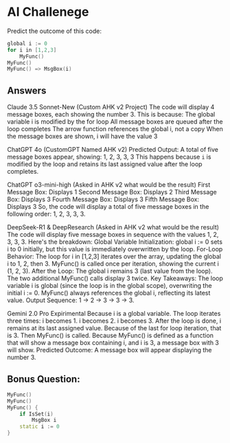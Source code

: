 # AI Challenege

Predict the outcome of this code:
```cpp
global i := 0
for i in [1,2,3]
    MyFunc()
MyFunc()
MyFunc() => MsgBox(i)
```

## Answers

Claude 3.5 Sonnet-New (Custom AHK v2 Project)
The code will display 4 message boxes, each showing the number 3. This is because:
The global variable i is modified by the for loop
All message boxes are queued after the loop completes
The arrow function references the global i, not a copy
When the message boxes are shown, i will have the value 3

ChatGPT 4o (CustomGPT Named AHK v2)
Predicted Output:
A total of five message boxes appear, showing:
1, 2, 3, 3, 3
This happens because `i` is modified by the loop and retains its last assigned value after the loop completes.

ChatGPT o3-mini-high (Asked in AHK v2 what would be the result)
First Message Box: Displays 1
Second Message Box: Displays 2
Third Message Box: Displays 3
Fourth Message Box: Displays 3
Fifth Message Box: Displays 3
So, the code will display a total of five message boxes in the following order: 1, 2, 3, 3, 3.

DeepSeek-R1 & DeepResearch (Asked in AHK v2 what would be the result)
The code will display five message boxes in sequence with the values 1, 2, 3, 3, 3. Here's the breakdown:
Global Variable Initialization:
global i := 0 sets i to 0 initially, but this value is immediately overwritten by the loop.
For-Loop Behavior:
The loop for i in [1,2,3] iterates over the array, updating the global i to 1, 2, then 3.
MyFunc() is called once per iteration, showing the current i (1, 2, 3).
After the Loop:
The global i remains 3 (last value from the loop).
The two additional MyFunc() calls display 3 twice.
Key Takeaways:
The loop variable i is global (since the loop is in the global scope), overwriting the initial i := 0.
MyFunc() always references the global i, reflecting its latest value.
Output Sequence:
1 → 2 → 3 → 3 → 3.

Gemini 2.0 Pro Expirimental 
Because i is a global variable.
The loop iterates three times:
i becomes 1.
i becomes 2.
i becomes 3.
After the loop is done, i remains at its last assigned value. Because of the last for loop iteration, that is 3.
Then MyFunc() is called. Because MyFunc() is defined as a function that will show a message box containing i, and i is 3, a message box with 3 will show.
Predicted Outcome:
A message box will appear displaying the number 3.


## Bonus Question:

```cpp
MyFunc()
MyFunc()
MyFunc() {
    if IsSet(i)
        MsgBox i
    static i := 0
}
```
